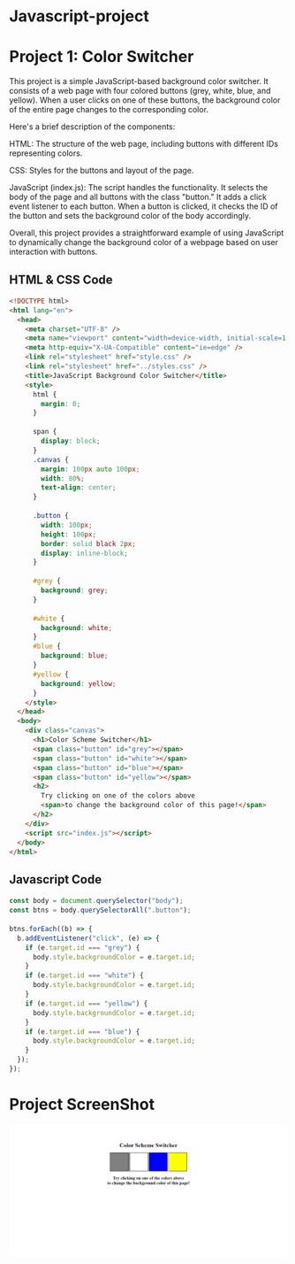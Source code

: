 # Javascript-project

# Project 1: Color Switcher
This project is a simple JavaScript-based background color switcher. It consists of a web page with four colored buttons (grey, white, blue, and yellow). When a user clicks on one of these buttons, the background color of the entire page changes to the corresponding color.

Here's a brief description of the components:

HTML: The structure of the web page, including buttons with different IDs representing colors.

CSS: Styles for the buttons and layout of the page.

JavaScript (index.js): The script handles the functionality. It selects the body of the page and all buttons with the class "button." It adds a click event listener to each button. When a button is clicked, it checks the ID of the button and sets the background color of the body accordingly.

Overall, this project provides a straightforward example of using JavaScript to dynamically change the background color of a webpage based on user interaction with buttons.

## HTML & CSS Code

```html
<!DOCTYPE html>
<html lang="en">
  <head>
    <meta charset="UTF-8" />
    <meta name="viewport" content="width=device-width, initial-scale=1.0" />
    <meta http-equiv="X-UA-Compatible" content="ie=edge" />
    <link rel="stylesheet" href="style.css" />
    <link rel="stylesheet" href="../styles.css" />
    <title>JavaScript Background Color Switcher</title>
    <style>
      html {
        margin: 0;
      }

      span {
        display: block;
      }
      .canvas {
        margin: 100px auto 100px;
        width: 80%;
        text-align: center;
      }

      .button {
        width: 100px;
        height: 100px;
        border: solid black 2px;
        display: inline-block;
      }

      #grey {
        background: grey;
      }

      #white {
        background: white;
      }
      #blue {
        background: blue;
      }
      #yellow {
        background: yellow;
      }
    </style>
  </head>
  <body>
    <div class="canvas">
      <h1>Color Scheme Switcher</h1>
      <span class="button" id="grey"></span>
      <span class="button" id="white"></span>
      <span class="button" id="blue"></span>
      <span class="button" id="yellow"></span>
      <h2>
        Try clicking on one of the colors above
        <span>to change the background color of this page!</span>
      </h2>
    </div>
    <script src="index.js"></script>
  </body>
</html>
```

## Javascript Code

```javascript
const body = document.querySelector("body");
const btns = body.querySelectorAll(".button");

btns.forEach((b) => {
  b.addEventListener("click", (e) => {
    if (e.target.id === "grey") {
      body.style.backgroundColor = e.target.id;
    }
    if (e.target.id === "white") {
      body.style.backgroundColor = e.target.id;
    }
    if (e.target.id === "yellow") {
      body.style.backgroundColor = e.target.id;
    }
    if (e.target.id === "blue") {
      body.style.backgroundColor = e.target.id;
    }
  });
});
```

# Project ScreenShot

![project screenShot](https://github.com/ajaybhuj/Javascript-project/blob/main/Color%20Scheme%20Switcher/screenshot.png)
